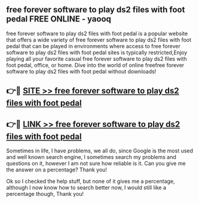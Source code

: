 ## free forever software to play ds2 files with foot pedal FREE ONLINE - yaooq

free forever software to play ds2 files with foot pedal is a popular website that offers a wide variety of free forever software to play ds2 files with foot pedal that can be played in environments where access to free forever software to play ds2 files with foot pedal sites is typically restricted,Enjoy playing all your favorite casual free forever software to play ds2 files with foot pedal, office, or home. Dive into the world of online freefree forever software to play ds2 files with foot pedal without downloads!

## 👉🔴 [SITE >> free forever software to play ds2 files with foot pedal](http://news.freeplayer.one?title=free_forever_software_to_play_ds2_files_with_foot_pedal&ref=FRRE)

## 👉🔴 [LINK >> free forever software to play ds2 files with foot pedal](http://news.freeplayer.one?title=free_forever_software_to_play_ds2_files_with_foot_pedal&ref=FREE)

Sometimes in life, I have problems, we all do, since Google is the most used and well known search engine, I sometimes search my problems and questions on it, however I am not sure how reliable is it. Can you give me the answer on a percentage? Thank you!

Ok so I checked the help stuff, but none of it gives me a percentage, although I now know how to search better now, I would still like a percentage though, Thank you!